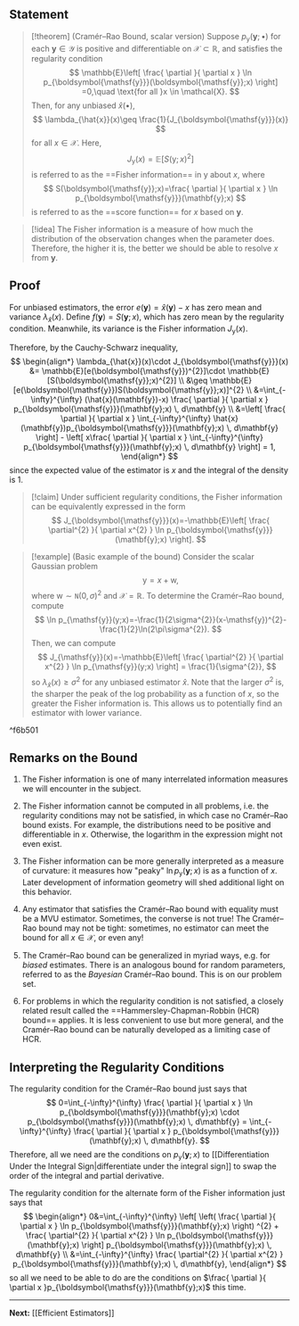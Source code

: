 ## Statement

> [!theorem] (Cramér–Rao Bound, scalar version)
> Suppose $p_{\boldsymbol{\mathsf{y}}}(\mathbf{y};\bullet)$ for each $\mathbf{y}\in \mathcal{Y}$ is positive and differentiable on $\mathcal{X}\subset \mathbb{R}$, and satisfies the regularity condition
> $$
> \mathbb{E}\left[ \frac{ \partial  }{ \partial x } \ln p_{\boldsymbol{\mathsf{y}}}(\boldsymbol{\mathsf{y}};x) \right] =0,\quad \text{for all }x \in \mathcal{X}.
> $$
> Then, for any unbiased $\hat{x}(\bullet)$,
> $$
> \lambda_{\hat{x}}(x)\geq \frac{1}{J_{\boldsymbol{\mathsf{y}}}(x)}
> $$
> for all $x \in \mathcal{X}$. Here,
> $$
> J_{\boldsymbol{\mathsf{y}}}(x)=\mathbb{E}\left[ S(\boldsymbol{\mathsf{y}};x)^{2} \right]
> $$
> is referred to as the ==Fisher information== in $\boldsymbol{\mathsf{y}}$ about $x$, where
> $$
> S(\boldsymbol{\mathsf{y}};x)=\frac{ \partial  }{ \partial x } \ln p_{\boldsymbol{\mathsf{y}}}(\mathbf{y};x)
> $$
> is referred to as the ==score function== for $x$ based on $\mathbf{y}$.

> [!idea]
> The Fisher information is a measure of how much the distribution of the observation changes when the parameter does. Therefore, the higher it is, the better we should be able to resolve $x$ from $\mathbf{y}$.

## Proof

For unbiased estimators, the error $e(\mathbf{y})=\hat{x}(\mathbf{y})-x$ has zero mean and variance $\lambda_{\hat{x}}(x)$. Define $f(\mathbf{y})=S(\mathbf{y};x)$, which has zero mean by the regularity condition. Meanwhile, its variance is the Fisher information $J_{\boldsymbol{\mathsf{y}}}(x)$. 

Therefore, by the Cauchy-Schwarz inequality,
$$
\begin{align*}
\lambda_{\hat{x}}(x)\cdot J_{\boldsymbol{\mathsf{y}}}(x)
&= \mathbb{E}[e(\boldsymbol{\mathsf{y}})^{2}]\cdot \mathbb{E}[S(\boldsymbol{\mathsf{y}};x)^{2}] \\
&\geq \mathbb{E}[e(\boldsymbol{\mathsf{y}})S(\boldsymbol{\mathsf{y}};x)]^{2} \\
&=\int_{-\infty}^{\infty} (\hat{x}(\mathbf{y})-x) \frac{ \partial  }{ \partial x } p_{\boldsymbol{\mathsf{y}}}(\mathbf{y};x) \, d\mathbf{y} \\
&=\left[ \frac{ \partial  }{ \partial x } \int_{-\infty}^{\infty} \hat{x}(\mathbf{y})p_{\boldsymbol{\mathsf{y}}}(\mathbf{y};x) \, d\mathbf{y}  \right] - \left[ x\frac{ \partial  }{ \partial x } \int_{-\infty}^{\infty} p_{\boldsymbol{\mathsf{y}}}(\mathbf{y};x) \, d\mathbf{y}  \right] = 1, 
\end{align*}
$$
since the expected value of the estimator is $x$ and the integral of the density is $1$.

> [!claim]
> Under sufficient regularity conditions, the Fisher information can be equivalently expressed in the form
> $$
> J_{\boldsymbol{\mathsf{y}}}(x)=-\mathbb{E}\left[ \frac{ \partial^{2} }{ \partial x^{2} } \ln p_{\boldsymbol{\mathsf{y}}}(\mathbf{y};x) \right].
> $$

> [!example] (Basic example of the bound)
> Consider the scalar Gaussian problem
> $$
> \mathsf{y}=x+\mathsf{w},
> $$
> where $\mathsf{w}\sim \mathtt{N}(0,\sigma)^{2}$ and $\mathcal{X}=\mathbb{R}$. To determine the Cramér–Rao bound, compute
> $$
> \ln p_{\mathsf{y}}(y;x)=-\frac{1}{2\sigma^{2}}(x-\mathsf{y})^{2}-\frac{1}{2}\ln(2\pi\sigma^{2}).
> $$
> Then, we can compute
> $$
> J_{\mathsf{y}}(x)=-\mathbb{E}\left[ \frac{ \partial^{2} }{ \partial x^{2} } \ln p_{\mathsf{y}}(y;x) \right] = \frac{1}{\sigma^{2}},
> $$
> so $\lambda_{\hat{x}}(x)\geq\sigma^{2}$ for any unbiased estimator $\hat{x}$. Note that the larger $\sigma^{2}$ is, the sharper the peak of the log probability as a function of $x$, so the greater the Fisher information is. This allows us to potentially find an estimator with lower variance.

^f6b501

## Remarks on the Bound

1. The Fisher information is one of many interrelated information measures we will encounter in the subject.

2. The Fisher information cannot be computed in all problems, i.e. the regularity conditions may not be satisfied, in which case no Cramér–Rao bound exists. For example, the distributions need to be positive and differentiable in $x$. Otherwise, the logarithm in the expression might not even exist.

3. The Fisher information can be more generally interpreted as a measure of curvature: it measures how "peaky" $\ln p_{\boldsymbol{\mathsf{y}}}(\mathbf{y};x)$ is as a function of $x$. Later development of information geometry will shed additional light on this behavior.

4. Any estimator that satisfies the Cramér–Rao bound with equality must be a MVU estimator. Sometimes, the converse is not true! The Cramér–Rao bound may not be tight: sometimes, no estimator can meet the bound for all $x \in \mathcal{X}$, or even any!

5. The Cramér–Rao bound can be generalized in myriad ways, e.g. for *biased* estimates. There is an analogous bound for random parameters, referred to as the *Bayesian* Cramér–Rao bound. This is on our problem set.

6. For problems in which the regularity condition is not satisfied, a closely related result called the ==Hammersley-Chapman-Robbin (HCR) bound== applies. It is less convenient to use but more general, and the Cramér–Rao bound can be naturally developed as a limiting case of HCR.

## Interpreting the Regularity Conditions

The regularity condition for the Cramér–Rao bound just says that
$$
0=\int_{-\infty}^{\infty} \frac{ \partial  }{ \partial x } \ln p_{\boldsymbol{\mathsf{y}}}(\mathbf{y};x) \cdot p_{\boldsymbol{\mathsf{y}}}(\mathbf{y};x) \, d\mathbf{y} = \int_{-\infty}^{\infty} \frac{ \partial  }{ \partial x } p_{\boldsymbol{\mathsf{y}}}(\mathbf{y};x) \, d\mathbf{y}.  
$$
Therefore, all we need are the conditions on $p_{\boldsymbol{\mathsf{y}}}(\mathbf{y};x)$ to [[Differentiation Under the Integral Sign|differentiate under the integral sign]] to swap the order of the integral and partial derivative. 

The regularity condition for the alternate form of the Fisher information just says that
$$
\begin{align*}
0&=\int_{-\infty}^{\infty} \left[ \left( \frac{ \partial  }{ \partial x } \ln p_{\boldsymbol{\mathsf{y}}}(\mathbf{y};x) \right) ^{2} + \frac{ \partial^{2} }{ \partial x^{2} } \ln p_{\boldsymbol{\mathsf{y}}}(\mathbf{y};x) \right] p_{\boldsymbol{\mathsf{y}}}(\mathbf{y};x) \, d\mathbf{y} \\
&=\int_{-\infty}^{\infty} \frac{ \partial^{2} }{ \partial x^{2} } p_{\boldsymbol{\mathsf{y}}}(\mathbf{y};x) \, d\mathbf{y}, 
\end{align*}
$$
so all we need to be able to do are the conditions on $\frac{ \partial }{ \partial x }p_{\boldsymbol{\mathsf{y}}}(\mathbf{y};x)$ this time.

---

**Next:** [[Efficient Estimators]]